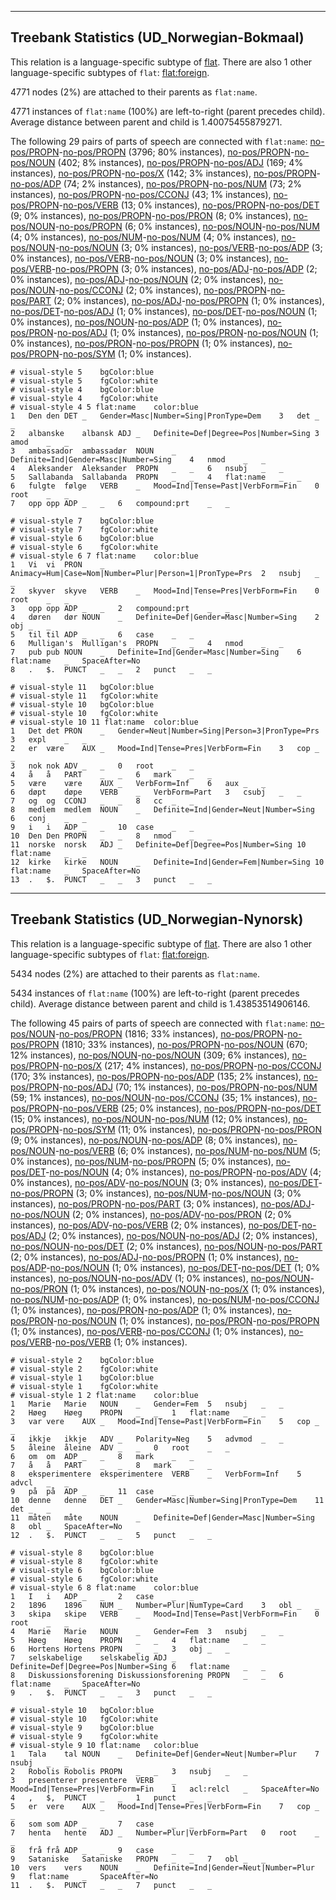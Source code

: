 

--------------------------------------------------------------------------------

## Treebank Statistics (UD_Norwegian-Bokmaal)

This relation is a language-specific subtype of [flat]().
There are also 1 other language-specific subtypes of `flat`: [flat:foreign]().

4771 nodes (2%) are attached to their parents as `flat:name`.

4771 instances of `flat:name` (100%) are left-to-right (parent precedes child).
Average distance between parent and child is 1.40075455879271.

The following 29 pairs of parts of speech are connected with `flat:name`: [no-pos/PROPN]()-[no-pos/PROPN]() (3796; 80% instances), [no-pos/PROPN]()-[no-pos/NOUN]() (402; 8% instances), [no-pos/PROPN]()-[no-pos/ADJ]() (169; 4% instances), [no-pos/PROPN]()-[no-pos/X]() (142; 3% instances), [no-pos/PROPN]()-[no-pos/ADP]() (74; 2% instances), [no-pos/PROPN]()-[no-pos/NUM]() (73; 2% instances), [no-pos/PROPN]()-[no-pos/CCONJ]() (43; 1% instances), [no-pos/PROPN]()-[no-pos/VERB]() (13; 0% instances), [no-pos/PROPN]()-[no-pos/DET]() (9; 0% instances), [no-pos/PROPN]()-[no-pos/PRON]() (8; 0% instances), [no-pos/NOUN]()-[no-pos/PROPN]() (6; 0% instances), [no-pos/NOUN]()-[no-pos/NUM]() (4; 0% instances), [no-pos/NUM]()-[no-pos/NUM]() (4; 0% instances), [no-pos/NOUN]()-[no-pos/NOUN]() (3; 0% instances), [no-pos/VERB]()-[no-pos/ADP]() (3; 0% instances), [no-pos/VERB]()-[no-pos/NOUN]() (3; 0% instances), [no-pos/VERB]()-[no-pos/PROPN]() (3; 0% instances), [no-pos/ADJ]()-[no-pos/ADP]() (2; 0% instances), [no-pos/ADJ]()-[no-pos/NOUN]() (2; 0% instances), [no-pos/NOUN]()-[no-pos/CCONJ]() (2; 0% instances), [no-pos/PROPN]()-[no-pos/PART]() (2; 0% instances), [no-pos/ADJ]()-[no-pos/PROPN]() (1; 0% instances), [no-pos/DET]()-[no-pos/ADJ]() (1; 0% instances), [no-pos/DET]()-[no-pos/NOUN]() (1; 0% instances), [no-pos/NOUN]()-[no-pos/ADP]() (1; 0% instances), [no-pos/PRON]()-[no-pos/ADJ]() (1; 0% instances), [no-pos/PRON]()-[no-pos/NOUN]() (1; 0% instances), [no-pos/PRON]()-[no-pos/PROPN]() (1; 0% instances), [no-pos/PROPN]()-[no-pos/SYM]() (1; 0% instances).


~~~ conllu
# visual-style 5	bgColor:blue
# visual-style 5	fgColor:white
# visual-style 4	bgColor:blue
# visual-style 4	fgColor:white
# visual-style 4 5 flat:name	color:blue
1	Den	den	DET	_	Gender=Masc|Number=Sing|PronType=Dem	3	det	_	_
2	albanske	albansk	ADJ	_	Definite=Def|Degree=Pos|Number=Sing	3	amod	_	_
3	ambassador	ambassadør	NOUN	_	Definite=Ind|Gender=Masc|Number=Sing	4	nmod	_	_
4	Aleksander	Aleksander	PROPN	_	_	6	nsubj	_	_
5	Sallabanda	Sallabanda	PROPN	_	_	4	flat:name	_	_
6	fulgte	følge	VERB	_	Mood=Ind|Tense=Past|VerbForm=Fin	0	root	_	_
7	opp	opp	ADP	_	_	6	compound:prt	_	_

~~~


~~~ conllu
# visual-style 7	bgColor:blue
# visual-style 7	fgColor:white
# visual-style 6	bgColor:blue
# visual-style 6	fgColor:white
# visual-style 6 7 flat:name	color:blue
1	Vi	vi	PRON	_	Animacy=Hum|Case=Nom|Number=Plur|Person=1|PronType=Prs	2	nsubj	_	_
2	skyver	skyve	VERB	_	Mood=Ind|Tense=Pres|VerbForm=Fin	0	root	_	_
3	opp	opp	ADP	_	_	2	compound:prt	_	_
4	døren	dør	NOUN	_	Definite=Def|Gender=Masc|Number=Sing	2	obj	_	_
5	til	til	ADP	_	_	6	case	_	_
6	Mulligan's	Mulligan's	PROPN	_	_	4	nmod	_	_
7	pub	pub	NOUN	_	Definite=Ind|Gender=Masc|Number=Sing	6	flat:name	_	SpaceAfter=No
8	.	$.	PUNCT	_	_	2	punct	_	_

~~~


~~~ conllu
# visual-style 11	bgColor:blue
# visual-style 11	fgColor:white
# visual-style 10	bgColor:blue
# visual-style 10	fgColor:white
# visual-style 10 11 flat:name	color:blue
1	Det	det	PRON	_	Gender=Neut|Number=Sing|Person=3|PronType=Prs	3	expl	_	_
2	er	være	AUX	_	Mood=Ind|Tense=Pres|VerbForm=Fin	3	cop	_	_
3	nok	nok	ADV	_	_	0	root	_	_
4	å	å	PART	_	_	6	mark	_	_
5	være	være	AUX	_	VerbForm=Inf	6	aux	_	_
6	døpt	døpe	VERB	_	VerbForm=Part	3	csubj	_	_
7	og	og	CCONJ	_	_	8	cc	_	_
8	medlem	medlem	NOUN	_	Definite=Ind|Gender=Neut|Number=Sing	6	conj	_	_
9	i	i	ADP	_	_	10	case	_	_
10	Den	Den	PROPN	_	_	8	nmod	_	_
11	norske	norsk	ADJ	_	Definite=Def|Degree=Pos|Number=Sing	10	flat:name	_	_
12	kirke	kirke	NOUN	_	Definite=Ind|Gender=Fem|Number=Sing	10	flat:name	_	SpaceAfter=No
13	.	$.	PUNCT	_	_	3	punct	_	_

~~~




--------------------------------------------------------------------------------

## Treebank Statistics (UD_Norwegian-Nynorsk)

This relation is a language-specific subtype of [flat]().
There are also 1 other language-specific subtypes of `flat`: [flat:foreign]().

5434 nodes (2%) are attached to their parents as `flat:name`.

5434 instances of `flat:name` (100%) are left-to-right (parent precedes child).
Average distance between parent and child is 1.43853514906146.

The following 45 pairs of parts of speech are connected with `flat:name`: [no-pos/NOUN]()-[no-pos/PROPN]() (1816; 33% instances), [no-pos/PROPN]()-[no-pos/PROPN]() (1810; 33% instances), [no-pos/PROPN]()-[no-pos/NOUN]() (670; 12% instances), [no-pos/NOUN]()-[no-pos/NOUN]() (309; 6% instances), [no-pos/PROPN]()-[no-pos/X]() (217; 4% instances), [no-pos/PROPN]()-[no-pos/CCONJ]() (170; 3% instances), [no-pos/PROPN]()-[no-pos/ADP]() (135; 2% instances), [no-pos/PROPN]()-[no-pos/ADJ]() (70; 1% instances), [no-pos/PROPN]()-[no-pos/NUM]() (59; 1% instances), [no-pos/NOUN]()-[no-pos/CCONJ]() (35; 1% instances), [no-pos/PROPN]()-[no-pos/VERB]() (25; 0% instances), [no-pos/PROPN]()-[no-pos/DET]() (15; 0% instances), [no-pos/NOUN]()-[no-pos/NUM]() (12; 0% instances), [no-pos/PROPN]()-[no-pos/SYM]() (11; 0% instances), [no-pos/PROPN]()-[no-pos/PRON]() (9; 0% instances), [no-pos/NOUN]()-[no-pos/ADP]() (8; 0% instances), [no-pos/NOUN]()-[no-pos/VERB]() (6; 0% instances), [no-pos/NUM]()-[no-pos/NUM]() (5; 0% instances), [no-pos/NUM]()-[no-pos/PROPN]() (5; 0% instances), [no-pos/DET]()-[no-pos/NOUN]() (4; 0% instances), [no-pos/PROPN]()-[no-pos/ADV]() (4; 0% instances), [no-pos/ADV]()-[no-pos/NOUN]() (3; 0% instances), [no-pos/DET]()-[no-pos/PROPN]() (3; 0% instances), [no-pos/NUM]()-[no-pos/NOUN]() (3; 0% instances), [no-pos/PROPN]()-[no-pos/PART]() (3; 0% instances), [no-pos/ADJ]()-[no-pos/NOUN]() (2; 0% instances), [no-pos/ADV]()-[no-pos/PRON]() (2; 0% instances), [no-pos/ADV]()-[no-pos/VERB]() (2; 0% instances), [no-pos/DET]()-[no-pos/ADJ]() (2; 0% instances), [no-pos/NOUN]()-[no-pos/ADJ]() (2; 0% instances), [no-pos/NOUN]()-[no-pos/DET]() (2; 0% instances), [no-pos/NOUN]()-[no-pos/PART]() (2; 0% instances), [no-pos/ADJ]()-[no-pos/PROPN]() (1; 0% instances), [no-pos/ADP]()-[no-pos/NOUN]() (1; 0% instances), [no-pos/DET]()-[no-pos/DET]() (1; 0% instances), [no-pos/NOUN]()-[no-pos/ADV]() (1; 0% instances), [no-pos/NOUN]()-[no-pos/PRON]() (1; 0% instances), [no-pos/NOUN]()-[no-pos/X]() (1; 0% instances), [no-pos/NUM]()-[no-pos/ADP]() (1; 0% instances), [no-pos/NUM]()-[no-pos/CCONJ]() (1; 0% instances), [no-pos/PRON]()-[no-pos/ADP]() (1; 0% instances), [no-pos/PRON]()-[no-pos/NOUN]() (1; 0% instances), [no-pos/PRON]()-[no-pos/PROPN]() (1; 0% instances), [no-pos/VERB]()-[no-pos/CCONJ]() (1; 0% instances), [no-pos/VERB]()-[no-pos/VERB]() (1; 0% instances).


~~~ conllu
# visual-style 2	bgColor:blue
# visual-style 2	fgColor:white
# visual-style 1	bgColor:blue
# visual-style 1	fgColor:white
# visual-style 1 2 flat:name	color:blue
1	Marie	Marie	NOUN	_	Gender=Fem	5	nsubj	_	_
2	Høeg	Høeg	PROPN	_	_	1	flat:name	_	_
3	var	vere	AUX	_	Mood=Ind|Tense=Past|VerbForm=Fin	5	cop	_	_
4	ikkje	ikkje	ADV	_	Polarity=Neg	5	advmod	_	_
5	åleine	åleine	ADV	_	_	0	root	_	_
6	om	om	ADP	_	_	8	mark	_	_
7	å	å	PART	_	_	8	mark	_	_
8	eksperimentere	eksperimentere	VERB	_	VerbForm=Inf	5	advcl	_	_
9	på	på	ADP	_	_	11	case	_	_
10	denne	denne	DET	_	Gender=Masc|Number=Sing|PronType=Dem	11	det	_	_
11	måten	måte	NOUN	_	Definite=Def|Gender=Masc|Number=Sing	8	obl	_	SpaceAfter=No
12	.	$.	PUNCT	_	_	5	punct	_	_

~~~


~~~ conllu
# visual-style 8	bgColor:blue
# visual-style 8	fgColor:white
# visual-style 6	bgColor:blue
# visual-style 6	fgColor:white
# visual-style 6 8 flat:name	color:blue
1	I	i	ADP	_	_	2	case	_	_
2	1896	1896	NUM	_	Number=Plur|NumType=Card	3	obl	_	_
3	skipa	skipe	VERB	_	Mood=Ind|Tense=Past|VerbForm=Fin	0	root	_	_
4	Marie	Marie	NOUN	_	Gender=Fem	3	nsubj	_	_
5	Høeg	Høeg	PROPN	_	_	4	flat:name	_	_
6	Hortens	Hortens	PROPN	_	_	3	obj	_	_
7	selskabelige	selskabelig	ADJ	_	Definite=Def|Degree=Pos|Number=Sing	6	flat:name	_	_
8	Diskussionsforening	Diskussionsforening	PROPN	_	_	6	flat:name	_	SpaceAfter=No
9	.	$.	PUNCT	_	_	3	punct	_	_

~~~


~~~ conllu
# visual-style 10	bgColor:blue
# visual-style 10	fgColor:white
# visual-style 9	bgColor:blue
# visual-style 9	fgColor:white
# visual-style 9 10 flat:name	color:blue
1	Tala	tal	NOUN	_	Definite=Def|Gender=Neut|Number=Plur	7	nsubj	_	_
2	Robolis	Robolis	PROPN	_	_	3	nsubj	_	_
3	presenterer	presentere	VERB	_	Mood=Ind|Tense=Pres|VerbForm=Fin	1	acl:relcl	_	SpaceAfter=No
4	,	$,	PUNCT	_	_	1	punct	_	_
5	er	vere	AUX	_	Mood=Ind|Tense=Pres|VerbForm=Fin	7	cop	_	_
6	som	som	ADP	_	_	7	case	_	_
7	henta	hente	ADJ	_	Number=Plur|VerbForm=Part	0	root	_	_
8	frå	frå	ADP	_	_	9	case	_	_
9	Sataniske	Sataniske	PROPN	_	_	7	obl	_	_
10	vers	vers	NOUN	_	Definite=Ind|Gender=Neut|Number=Plur	9	flat:name	_	SpaceAfter=No
11	.	$.	PUNCT	_	_	7	punct	_	_

~~~


